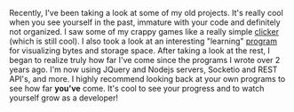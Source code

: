 Recently, I've been taking a look at some of my old projects. It's really cool when you see yourself in the past, immature with your code and definitely not organized. I saw some of my crappy games like a really simple [clicker](http://html-c2.vandesm14.repl.co) (which is still cool). I also took a look at an interesting "learning" [program](https://hdd-simulator.vandesm14.repl.co) for visualizing bytes and storage space. After taking a look at the rest, I began to realize truly how far I've come since the programs I wrote over 2 years ago. I'm now using JQuery and Nodejs servers, Socketio and REST API's, and more. I highly recommend looking back at your own programs to see how far **you've** come. It's cool to see your progress and to watch yourself grow as a developer!